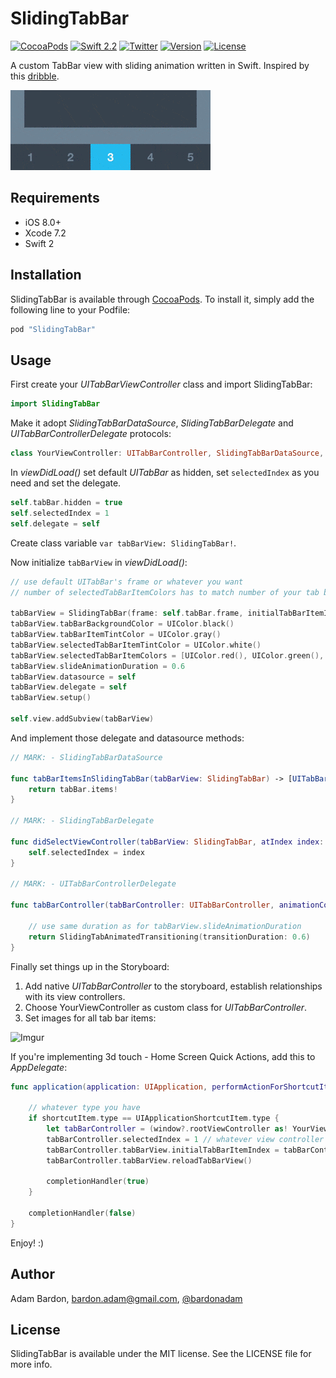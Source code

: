 # SlidingTabBar

[![CocoaPods](https://img.shields.io/cocoapods/p/SlidingTabBar.svg)](http://cocoapods.org/pods/SlidingTabBar)
[![Swift 2.2](https://img.shields.io/badge/Swift-2.1-orange.svg?style=flat)](https://developer.apple.com/swift/)
[![Twitter](https://img.shields.io/badge/Twitter-@bardonadam-blue.svg?style=flat)](http://twitter.com/bardonadam)
[![Version](https://img.shields.io/cocoapods/v/SlidingTabBar.svg?style=flat)](http://cocoapods.org/pods/SlidingTabBar)
[![License](https://img.shields.io/cocoapods/l/SlidingTabBar.svg?style=flat)](http://cocoapods.org/pods/SlidingTabBar)


A custom TabBar view with sliding animation written in Swift. Inspired by this [dribble](https://dribbble.com/shots/2071319-GIF-of-the-Tapbar-Interactions).

![Animation](screenshot.gif)

## Requirements
- iOS 8.0+
- Xcode 7.2
- Swift 2

## Installation

SlidingTabBar is available through [CocoaPods](http://cocoapods.org). To install
it, simply add the following line to your Podfile:

```ruby
pod "SlidingTabBar"
```

## Usage

First create your _UITabBarViewController_ class and import SlidingTabBar:

```swift
import SlidingTabBar
```

Make it adopt _SlidingTabBarDataSource_, _SlidingTabBarDelegate_ and _UITabBarControllerDelegate_ protocols:

```swift
class YourViewController: UITabBarController, SlidingTabBarDataSource, SlidingTabBarDelegate, UITabBarControllerDelegate
```

In _viewDidLoad()_ set default _UITabBar_ as hidden, set `selectedIndex` as you need and set the delegate.

```swift
self.tabBar.hidden = true
self.selectedIndex = 1
self.delegate = self
```

Create class variable `var tabBarView: SlidingTabBar!`.

Now initialize `tabBarView` in _viewDidLoad()_:

```swift
// use default UITabBar's frame or whatever you want
// number of selectedTabBarItemColors has to match number of your tab bar items

tabBarView = SlidingTabBar(frame: self.tabBar.frame, initialTabBarItemIndex: self.selectedIndex)
tabBarView.tabBarBackgroundColor = UIColor.black()
tabBarView.tabBarItemTintColor = UIColor.gray()
tabBarView.selectedTabBarItemTintColor = UIColor.white()
tabBarView.selectedTabBarItemColors = [UIColor.red(), UIColor.green(), UIColor.blue()]
tabBarView.slideAnimationDuration = 0.6
tabBarView.datasource = self
tabBarView.delegate = self
tabBarView.setup()

self.view.addSubview(tabBarView)
```

And implement those delegate and datasource methods:

```swift
// MARK: - SlidingTabBarDataSource
    
func tabBarItemsInSlidingTabBar(tabBarView: SlidingTabBar) -> [UITabBarItem] {
    return tabBar.items!
}
    
// MARK: - SlidingTabBarDelegate
    
func didSelectViewController(tabBarView: SlidingTabBar, atIndex index: Int) {
    self.selectedIndex = index
}
    
// MARK: - UITabBarControllerDelegate
    
func tabBarController(tabBarController: UITabBarController, animationControllerForTransitionFromViewController fromVC: UIViewController, toViewController toVC: UIViewController) -> UIViewControllerAnimatedTransitioning? {
    
    // use same duration as for tabBarView.slideAnimationDuration    
    return SlidingTabAnimatedTransitioning(transitionDuration: 0.6)
}
```

Finally set things up in the Storyboard:

1. Add native _UITabBarController_ to the storyboard, establish relationships with its view controllers.
2. Choose YourViewController as custom class for _UITabBarController_.
3. Set images for all tab bar items:

![Imgur](http://i.imgur.com/tjTKQrl.png)

If you're implementing 3d touch - Home Screen Quick Actions, add this to _AppDelegate_:

```swift
func application(application: UIApplication, performActionForShortcutItem shortcutItem: UIApplicationShortcutItem, completionHandler: (Bool) -> Void) {
	
    // whatever type you have
    if shortcutItem.type == UIApplicationShortcutItem.type { 
        let tabBarController = (window?.rootViewController as! YourViewController)
        tabBarController.selectedIndex = 1 // whatever view controller you need
        tabBarController.tabBarView.initialTabBarItemIndex = tabBarController.selectedIndex
        tabBarController.tabBarView.reloadTabBarView()
            
        completionHandler(true)
    }
        
    completionHandler(false)
}
```

Enjoy! :)

## Author

Adam Bardon, bardon.adam@gmail.com, [@bardonadam](http://twitter.com/bardonadam)

## License

SlidingTabBar is available under the MIT license. See the LICENSE file for more info.
